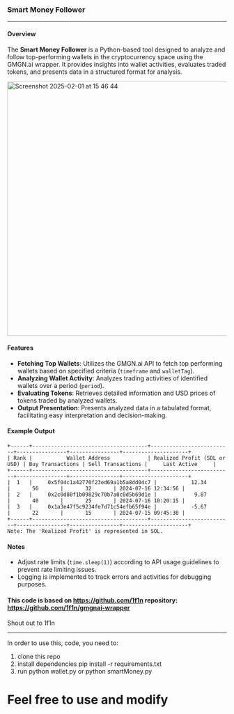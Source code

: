 ### Smart Money Follower
___

#### Overview
The **Smart Money Follower** is a Python-based tool designed to analyze and follow top-performing wallets in the cryptocurrency space using the GMGN.ai wrapper. It provides insights into wallet activities, evaluates traded tokens, and presents data in a structured format for analysis.

<img width="584" alt="Screenshot 2025-02-01 at 15 46 44" src="https://github.com/user-attachments/assets/728135f5-10d9-4ccf-9e2a-955638f9b73f" />

#### Features
- **Fetching Top Wallets**: Utilizes the GMGN.ai API to fetch top performing wallets based on specified criteria (`timeframe` and `walletTag`).
- **Analyzing Wallet Activity**: Analyzes trading activities of identified wallets over a period (`period`).
- **Evaluating Tokens**: Retrieves detailed information and USD prices of tokens traded by analyzed wallets.
- **Output Presentation**: Presents analyzed data in a tabulated format, facilitating easy interpretation and decision-making.


#### Example Output
```
+------+-------------------------------------+--------------------------+----------------+----------------+---------------------+
| Rank |           Wallet Address            | Realized Profit (SOL or USD) | Buy Transactions | Sell Transactions |     Last Active     |
+------+-------------------------------------+--------------------------+----------------+----------------+---------------------+
|  1   |     0x5f04c1a42770f23ed69a1b5a8dd04c7 |           12.34           |       56       |       32       | 2024-07-16 12:34:56 |
|  2   |     0x2c0d80f1b09829c70b7a0c0d5b69d1e |            9.87           |       40       |       25       | 2024-07-16 10:20:15 |
|  3   |     0x1a3e47f5c9234fe7d71c54efb65f94e |           -5.67           |       22       |       15       | 2024-07-15 09:45:30 |
+------+-------------------------------------+--------------------------+----------------+----------------+---------------------+
Note: The 'Realized Profit' is represented in SOL.
```

#### Notes
- Adjust rate limits (`time.sleep(1)`) according to API usage guidelines to prevent rate limiting issues.
- Logging is implemented to track errors and activities for debugging purposes.

#### This code is based on https://github.com/1f1n repository: https://github.com/1f1n/gmgnai-wrapper

Shout out to 1f1n
___

In order to use this, code, you need to:
1. clone this repo
2. install dependencies pip install -r requirements.txt
3. run python wallet.py or python smartMoney.py

# Feel free to use and modify
